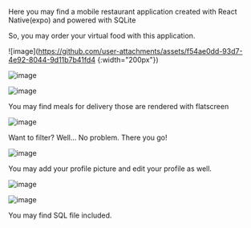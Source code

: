 Here you may find a mobile restaurant application created with React Native(expo) and powered with SQLite

So, you may order your virtual food with this application.

![image](https://github.com/user-attachments/assets/f54ae0dd-93d7-4e92-8044-9d11b7b41fd4 {:width="200px"}) 

![image](https://github.com/user-attachments/assets/af6d15e4-47d5-4b41-9efe-d2f46f820314)

![image](https://github.com/user-attachments/assets/f6be2dcc-e856-44ac-87a5-63c71c2ce26d)

You may find meals for delivery those are rendered with flatscreen

![image](https://github.com/user-attachments/assets/08e70470-8c8e-4d29-9943-ff8d89a71a7f)

Want to filter? Well... No problem. There you go!

![image](https://github.com/user-attachments/assets/01f56817-6771-49f4-9a6d-55dfa9b1fcba)

You may add your profile picture and edit your profile as well.

![image](https://github.com/user-attachments/assets/e4cd7c14-4acf-4372-a083-e20e621a853b)

![image](https://github.com/user-attachments/assets/4196f7ee-3e46-42bb-ae82-06454a88edd1)

You may find SQL file included.
